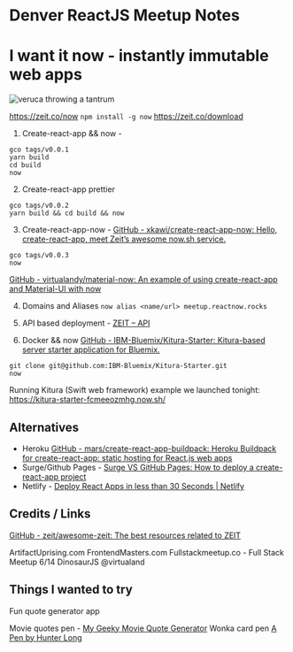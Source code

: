 # Denver ReactJS Meetup Notes

# I want it **now** - instantly immutable web apps
![veruca throwing a tantrum](https://media.giphy.com/media/jMusG7sxBqCze/giphy.gif)


https://zeit.co/now
`npm install -g now`
https://zeit.co/download

1. Create-react-app && now -
```
gco tags/v0.0.1
yarn build
cd build
now
```

2. Create-react-app prettier
```
gco tags/v0.0.2
yarn build && cd build && now
```

3. Create-react-app-now - [GitHub - xkawi/create-react-app-now: Hello, create-react-app, meet Zeit’s awesome now.sh service.](https://github.com/xkawi/create-react-app-now)
```
gco tags/v0.0.3
now
```

[GitHub - virtualandy/material-now: An example of using create-react-app and Material-UI with now](https://github.com/virtualandy/material-now)

4. Domains and Aliases
`now alias <name/url> meetup.reactnow.rocks`

5. API based deployment - [ZEIT – API](https://zeit.co/api)

6. Docker && now
 [GitHub - IBM-Bluemix/Kitura-Starter: Kitura-based server starter application for Bluemix.](https://github.com/IBM-Bluemix/Kitura-Starter)
 
 ```
git clone git@github.com:IBM-Bluemix/Kitura-Starter.git
now
```

Running Kitura (Swift web framework) example we launched tonight:
https://kitura-starter-fcmeeozmhg.now.sh/


## Alternatives
* Heroku [GitHub - mars/create-react-app-buildpack: Heroku Buildpack for create-react-app: static hosting for React.js web apps](https://github.com/mars/create-react-app-buildpack)
* Surge/Github Pages - [Surge VS GitHub Pages: How to deploy a create-react-app project](https://medium.freecodecamp.com/surge-vs-github-pages-deploying-a-create-react-app-project-c0ecbf317089)
* Netlify - [Deploy React Apps in less than 30 Seconds | Netlify](https://www.netlify.com/blog/2016/07/22/deploy-react-apps-in-less-than-30-seconds/)

## Credits / Links
[GitHub - zeit/awesome-zeit: The best resources related to ZEIT](https://github.com/zeit/awesome-zeit)


ArtifactUprising.com
FrontendMasters.com
Fullstackmeetup.co - Full Stack Meetup 6/14
DinosaurJS
@virtualand

## Things I wanted to try
Fun quote generator app

Movie quotes pen - [My Geeky Movie Quote Generator](http://codepen.io/Ngoldberg/pen/JYYRmX)
Wonka card pen [A Pen by  Hunter Long](http://codepen.io/hunterlong/pen/fcFbu)



